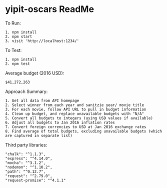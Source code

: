 # yipit-oscars ReadMe

To Run: 

	1. npm install
	2. npm start
	3. visit 'http://localhost:1234/'

To Test:

	1. npm install
	2. npm test

Average budget (2016 USD):

	$41,272,263

Approach Summary:

	1. Get all data from API homepage
	2. Select winner from each year and sanitzie year/ movie title
	3. For each movie, follow API URL to pull in budget information
	4. Clean up budget, and replace unavailable budgets with "N/A"
	5. Convert all budgets to integers (using USD values if available)
	6. Adjust all budgets to Jan 2016 inflation rates
	7. Convert foreign correncies to USD at Jan 2016 exchange rates
	8. Find average of total budgets, excluding unavailable budgets (which are captured in separate list)

Third party libraries:

	"chalk": "^1.1.3",
    "express": "^4.14.0",
    "mocha": "^3.1.2",
    "nodemon": "^1.10.2",
    "path": "^0.12.7",
    "request": "^2.79.0",
    "request-promise": "^4.1.1"